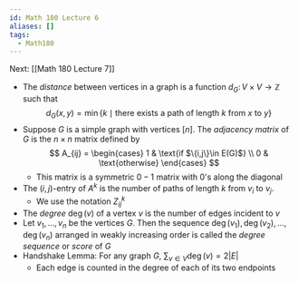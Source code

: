 ```yaml
---
id: Math 180 Lecture 6
aliases: []
tags:
  - Math180
---
```


Next: [[Math 180 Lecture 7]]

- The _distance_ between vertices in a graph is a function
  $d_G\colon V\times V\to \mathbb{Z}$ such that
  $$
    d_G(x, y) = \min \{k\mid \text{there exists a path of length $k$ from $x$ to $y$}\}
  $$
- Suppose $G$ is a simple graph with vertices $[n]$. The _adjacency matrix_ of
  $G$ is the $n\times n$ matrix defined by
  $$
    A_{ij} = \begin{cases}
      1 & \text{if $\{i,j\}\in E(G)$} \\
      0 & \text{otherwise}
    \end{cases}
  $$
  - This matrix is a symmetric $0-1$ matrix with 0's along the diagonal
- The $(i, j)$-entry of $A^k$ is the number of paths of length $k$ from $v_i$ to
  $v_j$.
  - We use the notation $Z_{ij}^k$
- The _degree_ $\deg(v)$ of a vertex $v$ is the number of edges incident to $v$
- Let $v_1,\dotsc,v_n$ be the vertices $G$. Then the sequence
  $\deg(v_1), \deg(v_2),\dotsc,\deg(v_n)$ arranged in weakly increasing order is
  called the _degree sequence_ or _score_ of $G$
- Handshake Lemma: For any graph $G$, $\sum_{v\in V}\deg(v) = 2|E|$
  - Each edge is counted in the degree of each of its two endpoints
